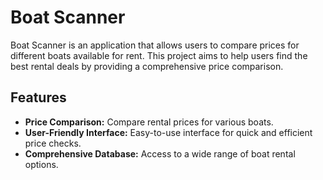 # Boat Scanner

Boat Scanner is an application that allows users to compare prices for different boats available for rent. This project aims to help users find the best rental deals by providing a comprehensive price comparison.

## Features
- **Price Comparison:** Compare rental prices for various boats.
- **User-Friendly Interface:** Easy-to-use interface for quick and efficient price checks.
- **Comprehensive Database:** Access to a wide range of boat rental options.
